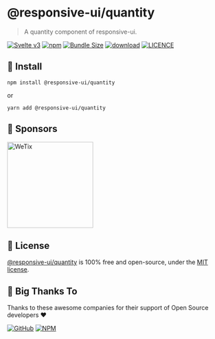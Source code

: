 
# @responsive-ui/quantity

> A quantity component of responsive-ui.

<p>

[![Svelte v3](https://img.shields.io/badge/svelte-v3-orange.svg)](https://svelte.dev)
[![npm](https://img.shields.io/npm/v/@responsive-ui/quantity.svg)](https://www.npmjs.com/package/@responsive-ui/quantity)
[![Bundle Size](https://badgen.net/bundlephobia/minzip/%40responsive-ui%2Fquantity)](https://bundlephobia.com/result?p=%40responsive-ui%2Fquantity)
[![download](https://img.shields.io/npm/dw/@responsive-ui/quantity.svg)](https://www.npmjs.com/package/@responsive-ui/quantity)
[![LICENCE](https://img.shields.io/github/license/wetix/responsive-ui)](https://github.com/wetix/responsive-ui/blob/main/LICENSE)

</p>

## 🔨 Install

```console
npm install @responsive-ui/quantity
```

or

```console
yarn add @responsive-ui/quantity
```

## 🔋 Sponsors

<img src="https://asset.wetix.my/images/logo/wetix.png" alt="WeTix" width="200px">

## 📄 License

[@responsive-ui/quantity](https://github.com/wetix/responsive-ui/tree/main/components/quantity) is 100% free and open-source, under the [MIT license](https://github.com/wetix/responsive-ui/blob/main/LICENSE).

## 🎉 Big Thanks To

Thanks to these awesome companies for their support of Open Source developers ❤

[![GitHub](https://jstools.dev/img/badges/github.svg)](https://github.com/open-source)
[![NPM](https://jstools.dev/img/badges/npm.svg)](https://www.npmjs.com/)
